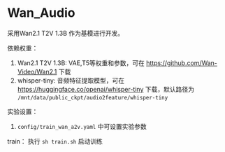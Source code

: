 # Wan_Audio

采用Wan2.1 T2V 1.3B 作为基模进行开发。

依赖权重：
1. Wan2.1 T2V 1.3B: VAE,T5等权重和参数，可在 https://github.com/Wan-Video/Wan2.1 下载
2. whisper-tiny: 音频特征提取模型，可在 https://huggingface.co/openai/whisper-tiny 下载，默认路径为 `/mnt/data/public_ckpt/audio2feature/whisper-tiny`

实验设置：
1. `config/train_wan_a2v.yaml` 中可设置实验参数

train：
执行 `sh train.sh` 启动训练